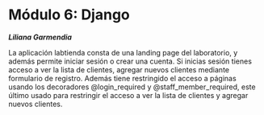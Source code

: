 # Módulo 6: Django

***Liliana Garmendia***

La aplicación labtienda  consta de una landing page del laboratorio, y además permite iniciar sesión o crear una cuenta. Si inicias sesión tienes acceso a ver la lista de clientes, agregar nuevos clientes mediante formulario de registro.
Además tiene restringido el acceso a páginas usando los decoradores @login_required y @staff_member_required, este último usado para restringir el acceso a ver la lista de clientes y agregar nuevos clientes.